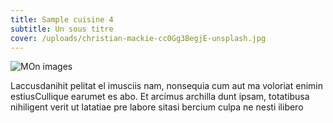 ```yaml
---
title: Sample cuisine 4
subtitle: Un sous titre
cover: /uploads/christian-mackie-cc0Gg3BegjE-unsplash.jpg
---
```


![MOn images](/uploads/sample-partenaire.jpg)

Laccusdanihit pelitat el imusciis nam, nonsequia cum aut ma voloriat enimin estiusCullique earumet es abo. Et arcimus archilla dunt ipsam, totatibusa nihiligent verit ut latatiae pre labore sitasi bercium culpa ne nesti ilibero


